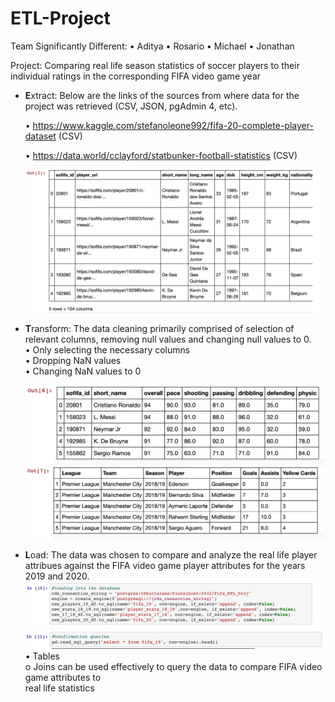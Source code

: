 # ETL-Project

Team Significantly Different:
• Aditya
• Rosario
• Michael
• Jonathan

Project: Comparing real life season statistics of soccer players to their individual ratings in the
corresponding FIFA video game year
* **E**xtract: Below are the links of the sources from where data for the project was retrieved (CSV, JSON, pgAdmin 4, etc).

  • https://www.kaggle.com/stefanoleone992/fifa-20-complete-player-dataset (CSV)

  • https://data.world/cclayford/statbunker-football-statistics (CSV)
  
  ![](Images/Image1.1.png)
  
* **T**ransform: The data cleaning primarily comprised of selection of relevant columns, removing null values and changing null values to 0.\
• Only selecting the necessary columns\
• Dropping NaN values\
• Changing NaN values to 0

  ![](Images/Image2.1.png)
  ![](Images/Image2.2.png)

* **L**oad: The data was chosen to compare and analyze the real life player attribues against the FIFA video game player attributes for the years 2019 and 2020.\
  ![](Images/Image3.png)
  ![](Images/Image4.png)
• Tables\
o Joins can be used effectively to query the data to compare FIFA video game attributes to\
real life statistics
